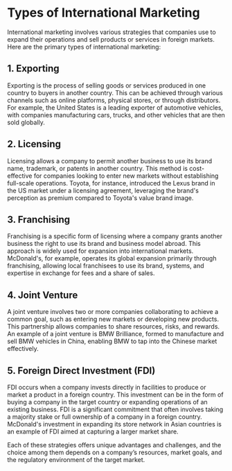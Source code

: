 # Types of International Marketing

International marketing involves various strategies that companies use to expand their operations and sell products or services in foreign markets. Here are the primary types of international marketing:

## 1. Exporting

Exporting is the process of selling goods or services produced in one country to buyers in another country. This can be achieved through various channels such as online platforms, physical stores, or through distributors. For example, the United States is a leading exporter of automotive vehicles, with companies manufacturing cars, trucks, and other vehicles that are then sold globally.

## 2. Licensing

Licensing allows a company to permit another business to use its brand name, trademark, or patents in another country. This method is cost-effective for companies looking to enter new markets without establishing full-scale operations. Toyota, for instance, introduced the Lexus brand in the US market under a licensing agreement, leveraging the brand's perception as premium compared to Toyota's value brand image.

## 3. Franchising

Franchising is a specific form of licensing where a company grants another business the right to use its brand and business model abroad. This approach is widely used for expansion into international markets. McDonald's, for example, operates its global expansion primarily through franchising, allowing local franchisees to use its brand, systems, and expertise in exchange for fees and a share of sales.

## 4. Joint Venture

A joint venture involves two or more companies collaborating to achieve a common goal, such as entering new markets or developing new products. This partnership allows companies to share resources, risks, and rewards. An example of a joint venture is BMW Brilliance, formed to manufacture and sell BMW vehicles in China, enabling BMW to tap into the Chinese market effectively.

## 5. Foreign Direct Investment (FDI)
FDI occurs when a company invests directly in facilities to produce or market a product in a foreign country. This investment can be in the form of buying a company in the target country or expanding operations of an existing business. FDI is a significant commitment that often involves taking a majority stake or full ownership of a company in a foreign country. McDonald's investment in expanding its store network in Asian countries is an example of FDI aimed at capturing a larger market share.

Each of these strategies offers unique advantages and challenges, and the choice among them depends on a company’s resources, market goals, and the regulatory environment of the target market.
